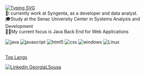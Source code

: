 
[![Typing SVG](https://readme-typing-svg.herokuapp.com?font=Fira+Code&pause=1000&color=1709F7&width=435&lines=Hello%2C+my+name+is+Ge%C3%B3rgia;I'am+Software+Developer)](https://git.io/typing-svg)
<br>
💼I currently work at Syngenta, as a developer and data analyst.
<br>
🎓Study at the Senac University Center in Systems Analysis and Development
<br>
👨‍💻My current focus is Java Back End for Web Applications
<br>


<div style="display: inline_block">
	<img align="center" alt="java" src="https://img.shields.io/badge/Java-ED8B00?style=for-the-badge&logo=openjdk&logoColor=white"/>
  <img align="center" alt="javascript" src="https://img.shields.io/badge/JavaScript-F7DF1E?style=for-the-badge&logo=javascript&logoColor=black"/>
  <img align="center" alt="html5" src="https://img.shields.io/badge/HTML5-E34F26?style=for-the-badge&logo=html5&logoColor=white"/>
  <img align="center" alt="css" src="https://img.shields.io/badge/CSS3-1572B6?style=for-the-badge&logo=css3&logoColor=white"/>
  <img align="center" alt="windows" src="https://img.shields.io/badge/Windows-0078D6?style=for-the-badge&logo=windows&logoColor=white"/>
  <img align="center" alt="Linux" src="https://img.shields.io/badge/Linux-FCC624?style=for-the-badge&logo=linux&logoColor=black"/>
</div>
<br>

[Top Langs](https://github-readme-stats.vercel.app/api/top-langs/?username=GeorgiaLSousa&layout=compact&theme=vision-friendly-dark)
<br>

[![Linkedin GeorgiaLSousa](https://img.shields.io/badge/LinkedIn-0077B5?style=for-the-badge&logo=linkedin&logoColor=white)](https://www.linkedin.com/in/ge%C3%B3rgia-ligia-612231261/)



